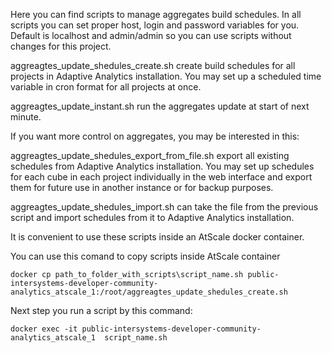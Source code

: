 Here you can find scripts to manage aggregates build schedules. In all scripts you can set proper host, login and password variables for you. Default is localhost and admin/admin so you can use scripts without changes for this project.

aggreagtes_update_shedules_create.sh create build schedules for all projects in Adaptive Analytics installation. You may set up a scheduled time variable in cron format for all projects at once.

aggreagtes_update_instant.sh run the aggregates update at start of next minute.

If you want more control on aggregates, you may be interested in this:

aggreagtes_update_shedules_export_from_file.sh export all existing schedules from Adaptive Analytics installation. You may set up schedules for each cube in each project individually in the web interface and export them for future use in another instance or for backup purposes.

aggreagtes_update_shedules_import.sh can take the file from the previous script and import schedules from it to Adaptive Analytics installation.

It is convenient to use these scripts inside an AtScale docker container.

You can use this comand to copy scripts inside AtScale container

```
docker cp path_to_folder_with_scripts\script_name.sh public-intersystems-developer-community-analytics_atscale_1:/root/aggreagtes_update_shedules_create.sh
```

Next step you run a script by this command:

```
docker exec -it public-intersystems-developer-community-analytics_atscale_1  script_name.sh
```



